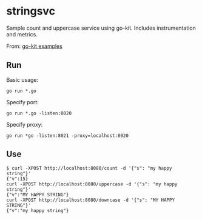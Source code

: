 # stringsvc

Sample count and uppercase service using go-kit. Includes instrumentation and metrics.

From: [go-kit examples](https://github.com/go-kit/kit/tree/master/examples)

## Run

Basic usage:

```
go run *.go
```

Specify port:

```
go run *.go -listen:8020
```

Specify proxy:

```
go run *go -listen:8021 -proxy=localhost:8020
```

## Use

```
$ curl -XPOST http://localhost:8080/count -d '{"s": "my happy string"}'
{"v":15}
curl -XPOST http://localhost:8080/uppercase -d '{"s": "my happy string"}'
{"v":"MY HAPPY STRING"}
curl -XPOST http://localhost:8080/downcase -d '{"s": "MY HAPPY STRING"}'
{"v":"my happy string"}
```
